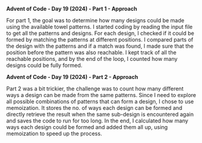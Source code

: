 **Advent of Code - Day 19 (2024) - Part 1 - Approach**

For part 1, the goal was to determine how many designs could be made using the available towel patterns. I started coding by reading the input file to get all the patterns and designs. For each design, I checked if it could be formed by matching the patterns at different positions. I compared parts of the design with the patterns and if a match was found, I made sure that the position before the pattern was also reachable. I kept track of all the reachable positions, and by the end of the loop, I counted how many designs could be fully formed. 

**Advent of Code - Day 19 (2024) - Part 2 - Approach**

Part 2 was a bit trickier, the challenge was to count how many different ways a design can be made from the same patterns. Since I need to explore all possible combinations of patterns that can form a design, I chose to use memoization. It stores the no. of ways each design can be formed and directly retrieve the result when the same sub-design is encountered again and saves the code to run for too long. In the end, I calculated how many ways each design could be formed and added them all up, using memoization to speed up the process.
